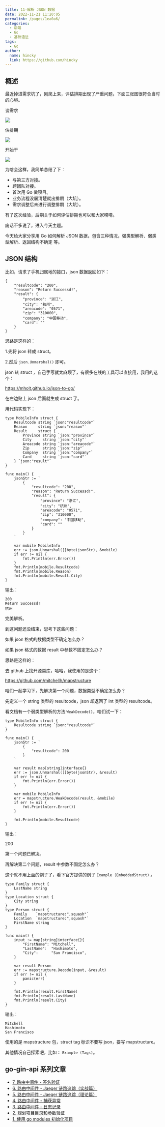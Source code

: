 ```yaml
---
title: 11-解析 JSON 数据
date: 2022-11-21 11:20:05
permalink: /pages/1ea0a6/
categories:
  - 后端
  - Go
  - 基础语法
tags:
  - Go
author: 
  name: hincky
  link: https://github.com/hincky
---
```

## 概述

最近掉进需求坑了，刚爬上来，评估排期出现了严重问题，下面三张图很符合当时的心境。

谈需求

![](https://hincky-blog.oss-cn-guangzhou.aliyuncs.com/02-backend/go/base/img/11_go_1.jpeg)

估排期

![](https://hincky-blog.oss-cn-guangzhou.aliyuncs.com/02-backend/go/base/img/11_go_2.jpeg)

开始干

![](https://hincky-blog.oss-cn-guangzhou.aliyuncs.com/02-backend/go/base/img/11_go_3.jpeg)

为啥会这样，我简单总结了下：

- 与第三方对接。
- 跨团队对接。
- 首次用 Go 做项目。
- 业务流程没屡清楚就出排期（大坑）。
- 需求调整后未进行调整排期（大坑）。

有了这次经验，后期关于如何评估排期也可以和大家唠唠。

废话不多说了，进入今天主题。

今天给大家分享用 Go 如何解析 JSON 数据，包含三种情况，强类型解析、弱类型解析、返回结构不确定 等。

## JSON 结构

比如，请求了手机归属地的接口，json 数据返回如下：

```
{
    "resultcode": "200",
    "reason": "Return Successd!",
    "result": {
        "province": "浙江",
        "city": "杭州",
        "areacode": "0571",
        "zip": "310000",
        "company": "中国移动",
        "card": ""
    }
}
```

思路是这样的：

1.先将 json 转成 struct。

2.然后 `json.Unmarshal()` 即可。

json 转 struct ，自己手写就太麻烦了，有很多在线的工具可以直接用，我用的这个：

https://mholt.github.io/json-to-go/

在左边贴上 json 后面就生成 struct 了。

用代码实现下：

```
type MobileInfo struct {
	Resultcode string `json:"resultcode"`
	Reason     string `json:"reason"`
	Result     struct {
		Province string `json:"province"`
		City     string `json:"city"`
		Areacode string `json:"areacode"`
		Zip      string `json:"zip"`
		Company  string `json:"company"`
		Card     string `json:"card"`
	} `json:"result"`
}

func main() {
	jsonStr := `
		{
			"resultcode": "200",
			"reason": "Return Successd!",
			"result": {
				"province": "浙江",
				"city": "杭州",
				"areacode": "0571",
				"zip": "310000",
				"company": "中国移动",
				"card": ""
			}
		}
	`

	var mobile MobileInfo
	err := json.Unmarshal([]byte(jsonStr), &mobile)
	if err != nil {
		fmt.Println(err.Error())
	}
	fmt.Println(mobile.Resultcode)
	fmt.Println(mobile.Reason)
	fmt.Println(mobile.Result.City)
}
```

输出：

```
200
Return Successd!
杭州
```

完美解析。

到这问题还没结束，思考下这些问题：

如果 json 格式的数据类型不确定怎么办？

如果 json 格式的数据 result 中参数不固定怎么办？

思路是这样的：

去 github 上找开源类库，哈哈，我使用的是这个：

https://github.com/mitchellh/mapstructure

咱们一起学习下，先解决第一个问题，数据类型不确定怎么办？

先定义一个 string 类型的 resultcode，json 却返回了 int 类型的 resultcode。

看文档有一个弱类型解析的方法 `WeakDecode()`，咱们试一下：

```
type MobileInfo struct {
	Resultcode string `json:"resultcode"`
}

func main() {
	jsonStr := `
		{
			"resultcode": 200
		}
	`

	var result map[string]interface{}
	err := json.Unmarshal([]byte(jsonStr), &result)
	if err != nil {
		fmt.Println(err.Error())
	}

	var mobile MobileInfo
	err = mapstructure.WeakDecode(result, &mobile)
	if err != nil {
		fmt.Println(err.Error())
	}

	fmt.Println(mobile.Resultcode)
}
```

输出：

200

第一个问题已解决。

再解决第二个问题，result 中参数不固定怎么办？

这个就不用上面的例子了，看下官方提供的例子 `Example (EmbeddedStruct)` 。

```
type Family struct {
	LastName string
}
type Location struct {
	City string
}
type Person struct {
	Family    `mapstructure:",squash"`
	Location  `mapstructure:",squash"`
	FirstName string
}

func main() {
	input := map[string]interface{}{
		"FirstName": "Mitchell",
		"LastName":  "Hashimoto",
		"City":      "San Francisco",
	}

	var result Person
	err := mapstructure.Decode(input, &result)
	if err != nil {
		panic(err)
	}

	fmt.Println(result.FirstName)
	fmt.Println(result.LastName)
	fmt.Println(result.City)
}
```

输出：

```
Mitchell
Hashimoto
San Francisco
```

使用的是 mapstructure 包，struct tag 标识不要写 json，要写 mapstructure。

其他情况自己探索吧，比如： `Example (Tags)`。

## go-gin-api 系列文章

- [7. 路由中间件 - 签名验证](https://mp.weixin.qq.com/s/0cozELotcpX3Gd6WPJiBbQ)
- [6. 路由中间件 - Jaeger 链路追踪（实战篇）](https://mp.weixin.qq.com/s/Ea28475_UTNaM9RNfgPqJA)
- [5. 路由中间件 - Jaeger 链路追踪（理论篇）](https://mp.weixin.qq.com/s/28UBEsLOAHDv530ePilKQA)
- [4. 路由中间件 - 捕获异常](https://mp.weixin.qq.com/s/SconDXB_x7Gan6T0Awdh9A)
- [3. 路由中间件 - 日志记录](https://mp.weixin.qq.com/s/eTygPXnrYM2xfrRQyfn8Tg)
- [2. 规划项目目录和参数验证](https://mp.weixin.qq.com/s/11AuXptWGmL5QfiJArNLnA)
- [1. 使用 go modules 初始化项目](https://mp.weixin.qq.com/s/1XNTEgZ0XGZZdxFOfR5f_A)
